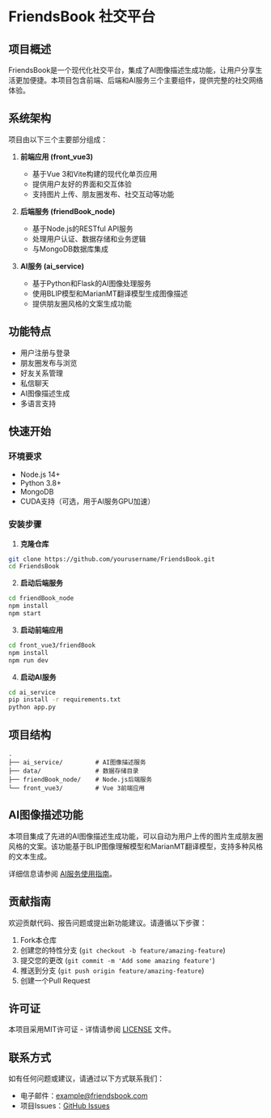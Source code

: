 # FriendsBook 社交平台

## 项目概述

FriendsBook是一个现代化社交平台，集成了AI图像描述生成功能，让用户分享生活更加便捷。本项目包含前端、后端和AI服务三个主要组件，提供完整的社交网络体验。

## 系统架构

项目由以下三个主要部分组成：

1. **前端应用 (front_vue3)**
   - 基于Vue 3和Vite构建的现代化单页应用
   - 提供用户友好的界面和交互体验
   - 支持图片上传、朋友圈发布、社交互动等功能

2. **后端服务 (friendBook_node)**
   - 基于Node.js的RESTful API服务
   - 处理用户认证、数据存储和业务逻辑
   - 与MongoDB数据库集成

3. **AI服务 (ai_service)**
   - 基于Python和Flask的AI图像处理服务
   - 使用BLIP模型和MarianMT翻译模型生成图像描述
   - 提供朋友圈风格的文案生成功能

## 功能特点

- 用户注册与登录
- 朋友圈发布与浏览
- 好友关系管理
- 私信聊天
- AI图像描述生成
- 多语言支持

## 快速开始

### 环境要求

- Node.js 14+
- Python 3.8+
- MongoDB
- CUDA支持（可选，用于AI服务GPU加速）

### 安装步骤

1. **克隆仓库**

```bash
git clone https://github.com/yourusername/FriendsBook.git
cd FriendsBook
```

2. **启动后端服务**

```bash
cd friendBook_node
npm install
npm start
```

3. **启动前端应用**

```bash
cd front_vue3/friendBook
npm install
npm run dev
```

4. **启动AI服务**

```bash
cd ai_service
pip install -r requirements.txt
python app.py
```

## 项目结构

```
.
├── ai_service/         # AI图像描述服务
├── data/               # 数据存储目录
├── friendBook_node/    # Node.js后端服务
└── front_vue3/         # Vue 3前端应用
```

## AI图像描述功能

本项目集成了先进的AI图像描述生成功能，可以自动为用户上传的图片生成朋友圈风格的文案。该功能基于BLIP图像理解模型和MarianMT翻译模型，支持多种风格的文本生成。

详细信息请参阅 [AI服务使用指南](./ai_service/README.md)。

## 贡献指南

欢迎贡献代码、报告问题或提出新功能建议。请遵循以下步骤：

1. Fork本仓库
2. 创建您的特性分支 (`git checkout -b feature/amazing-feature`)
3. 提交您的更改 (`git commit -m 'Add some amazing feature'`)
4. 推送到分支 (`git push origin feature/amazing-feature`)
5. 创建一个Pull Request

## 许可证

本项目采用MIT许可证 - 详情请参阅 [LICENSE](LICENSE) 文件。

## 联系方式

如有任何问题或建议，请通过以下方式联系我们：

- 电子邮件：example@friendsbook.com
- 项目Issues：[GitHub Issues](https://github.com/yourusername/FriendsBook/issues)